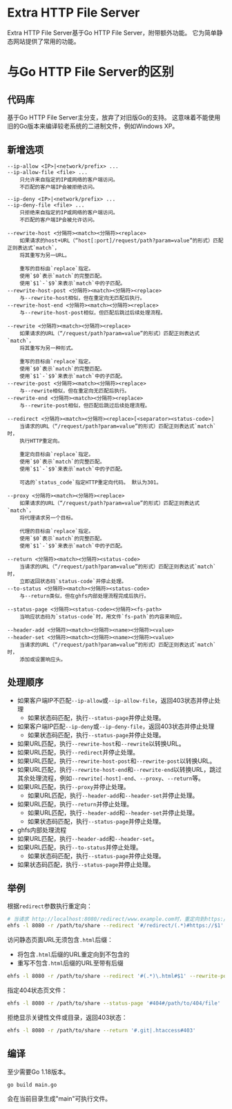 # Extra HTTP File Server

Extra HTTP File Server基于Go HTTP File Server，附带额外功能。
它为简单静态网站提供了常用的功能。

# 与Go HTTP File Server的区别

## 代码库

基于Go HTTP File Server主分支，放弃了对旧版Go的支持。
这意味着不能使用旧的Go版本来编译较老系统的二进制文件，例如Windows XP。

## 新增选项

```
--ip-allow <IP>|<network/prefix> ...
--ip-allow-file <file> ...
    只允许来自指定的IP或网络的客户端访问。
    不匹配的客户端IP会被拒绝访问。

--ip-deny <IP>|<network/prefix> ...
--ip-deny-file <file> ...
    只拒绝来自指定的IP或网络的客户端访问。
    不匹配的客户端IP会被允许访问。

--rewrite-host <分隔符><match><分隔符><replace>
    如果请求的host+URL（“host[:port]/request/path?param=value”的形式）匹配正则表达式`match`，
    将其重写为另一URL。

    重写的目标由`replace`指定。
    使用`$0`表示`match`的完整匹配。
    使用`$1`-`$9`来表示`match`中的子匹配。
--rewrite-host-post <分隔符><match><分隔符><replace>
    与--rewrite-host相似，但在重定向无匹配后执行。
--rewrite-host-end <分隔符><match><分隔符><replace>
    与--rewrite-host-post相似，但匹配后跳过后续处理流程。

--rewrite <分隔符><match><分隔符><replace>
    如果请求的URL（“/request/path?param=value”的形式）匹配正则表达式`match`，
    将其重写为另一种形式。

    重写的目标由`replace`指定。
    使用`$0`表示`match`的完整匹配。
    使用`$1`-`$9`来表示`match`中的子匹配。
--rewrite-post <分隔符><match><分隔符><replace>
    与--rewrite相似，但在重定向无匹配后执行。
--rewrite-end <分隔符><match><分隔符><replace>
    与--rewrite-post相似，但匹配后跳过后续处理流程。

--redirect <分隔符><match><分隔符><replace>[<separator><status-code>]
    当请求的URL（“/request/path?param=value”的形式）匹配正则表达式`match`时，
    执行HTTP重定向。

    重定向目标由`replace`指定。
    使用`$0`表示`match`的完整匹配。
    使用`$1`-`$9`来表示`match`中的子匹配。

    可选的`status_code`指定HTTP重定向代码。 默认为301。

--proxy <分隔符><match><分隔符><replace>
    如果请求的URL（“/request/path?param=value”的形式）匹配正则表达式`match`，
    将代理请求另一个目标。

    代理的目标由`replace`指定。
    使用`$0`表示`match`的完整匹配。
    使用`$1`-`$9`来表示`match`中的子匹配。

--return <分隔符><match><分隔符><status-code>
    当请求的URL（“/request/path?param=value”的形式）匹配正则表达式`match`时，
    立即返回状态码`status-code`并停止处理。
--to-status <分隔符><match><分隔符><status-code>
    与--return类似，但在ghfs内部处理流程完成后执行。

--status-page <分隔符><status-code><分隔符><fs-path>
    当响应状态码为`status-code`时，用文件`fs-path`的内容来响应。

--header-add <分隔符><match><分隔符><name><分隔符><value>
--header-set <分隔符><match><分隔符><name><分隔符><value>
    当请求的URL（“/request/path?param=value”的形式）匹配正则表达式`match`时，
    添加或设置响应头。
```

## 处理顺序

- 如果客户端IP不匹配`--ip-allow`或`--ip-allow-file`，返回403状态并停止处理
  - 如果状态码匹配，执行`--status-page`并停止处理。
- 如果客户端IP匹配`--ip-deny`或`--ip-deny-file`，返回403状态并停止处理
  - 如果状态码匹配，执行`--status-page`并停止处理。
- 如果URL匹配，执行`--rewrite-host`和`--rewrite`以转换URL。
- 如果URL匹配，执行`--redirect`并停止处理。
- 如果URL匹配，执行`--rewrite-host-post`和`--rewrite-post`以转换URL。
- 如果URL匹配，执行`--rewrite-host-end`和`--rewrite-end`以转换URL，跳过其余处理流程，例如`--rewrite[-host]-end`、`--proxy`、`--return`等。
- 如果URL匹配，执行`--proxy`并停止处理。
  - 如果URL匹配，执行`--header-add`和`--header-set`并停止处理。
- 如果URL匹配，执行`--return`并停止处理。
  - 如果URL匹配，执行`--header-add`和`--header-set`并停止处理。
  - 如果状态码匹配，执行`--status-page`并停止处理。
- ghfs内部处理流程
- 如果URL匹配，执行`--header-add`和`--header-set`。
- 如果URL匹配，执行`--to-status`并停止处理。
  - 如果状态码匹配，执行`--status-page`并停止处理。
- 如果状态码匹配，执行`--status-page`并停止处理。

## 举例

根据`redirect`参数执行重定向：

```sh
# 当请求 http://localhost:8080/redirect/www.example.com时，重定向到https://www.example.com
ehfs -l 8080 -r /path/to/share --redirect '#/redirect/(.*)#https://$1'
```

访问静态页面URL无须包含`.html`后缀：
- 将包含`.html`后缀的URL重定向到不包含的
- 重写不包含`.html`后缀的URL至带有后缀

```sh
ehfs -l 8080 -r /path/to/share --redirect '#(.*)\.html#$1' --rewrite-post '#^.*/[^/.]+$#$0.html'
```

指定404状态页文件：

```sh
ehfs -l 8080 -r /path/to/share --status-page '#404#/path/to/404/file'
```

拒绝显示关键性文件或目录，返回403状态：

```sh
ehfs -l 8080 -r /path/to/share --return '#.git|.htaccess#403'
```

## 编译
至少需要Go 1.18版本。
```sh
go build main.go
```
会在当前目录生成"main"可执行文件。
